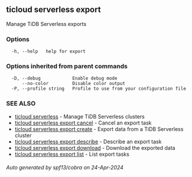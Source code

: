 ## ticloud serverless export

Manage TiDB Serverless exports

### Options

```
  -h, --help   help for export
```

### Options inherited from parent commands

```
  -D, --debug            Enable debug mode
      --no-color         Disable color output
  -P, --profile string   Profile to use from your configuration file
```

### SEE ALSO

* [ticloud serverless](ticloud_serverless.md)	 - Manage TiDB Serverless clusters
* [ticloud serverless export cancel](ticloud_serverless_export_cancel.md)	 - Cancel an export task
* [ticloud serverless export create](ticloud_serverless_export_create.md)	 - Export data from a TiDB Serverless cluster
* [ticloud serverless export describe](ticloud_serverless_export_describe.md)	 - Describe an export task
* [ticloud serverless export download](ticloud_serverless_export_download.md)	 - Download the exported data
* [ticloud serverless export list](ticloud_serverless_export_list.md)	 - List export tasks

###### Auto generated by spf13/cobra on 24-Apr-2024
